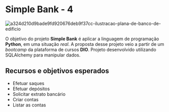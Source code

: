 # Simple Bank - 4
![a324d210d9bade9fd920676deb9f37cc-ilustracao-plana-de-banco-de-edificio](https://github.com/vitoriarntrindade/simple-bank-1/assets/139915844/a7d2fce1-0148-4508-84aa-6242610d18e9)

 O objetivo do projeto **Simple Bank** é aplicar a linguagem de programação **Python**,  em uma situação *real*.
 A proposta desse projeto veio a partir de um *bootcamp* da plataforma de cursos **DIO**. 
 Projeto desenvolvido utilizando SQLAlchemy para manipular dados.

## Recursos e objetivos esperados
* Efetuar saques
* Efetuar depósitos
* Solicitar extrato bancário
* Criar contas
* Listar as contas
